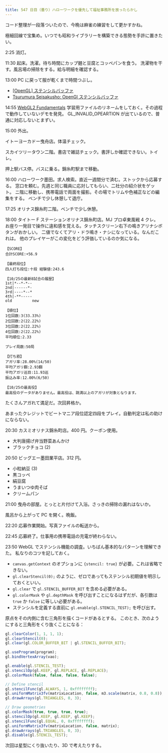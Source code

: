 ```yaml
---
title: 547 日目（曇り）ハローワークを優先して福祉事務所を放ったらかし
---
```


コード整理が一段落ついたので、今晩は麻雀の練習をして更かすかね。

極細回線で宝集め。いつでも昭和ライブラリーを構築できる態勢を手許に置きたい。

2:25 消灯。

11:30 起床。洗濯。待ち時間にカップ麺と豆腐とコッペパンを食う。
洗濯物を干す。風呂場の掃除をする。給与明細を確認する。

13:00 PC に戻って服が乾くまで時間つぶし。

* [[OpenGL] ステンシルバッファ](https://sonson.jp/blog/2006/04/04/opengl-2/)
* [Tsurumura Seisakusho: OpenGl ステンシルバッファ](http://tsurumura-seisakusho.blogspot.com/2012/04/opengl.html)

14:55 [WebGL2 Fundamentals] 学習用ファイルのリネームをしておく。その過程で動作していないデモを発見。
GL_INVALID_OPEARTION が出ているので、普通に対応しないとまずい。

15:00 外出。

イトーヨーカドー曳舟店。体温チェック。

スカイツリータウン二階。書店で雑誌チェック。書評しか確認できない。トイレ。

押上駅バス停。バスに乗る。錦糸町駅まで移動。

16:00 ハローワーク墨田。求人検索。直近一週間分で済む。ストックから応募する。
窓口を頼む。先週と同じ職員に応対してもらい、二社分の紹介状をゲット。
ニ階に移動し、携帯電話で両面を撮影。その場でトリムや色補正などの編集をする。
ベンチで少し休憩して退庁。

17:25 オリナス錦糸町二階。ベンチで少し休憩。

18:00 タイトー F ステーションオリナス錦糸町店。MJ プロ卓東風戦 4 クレ。
お座り一発目で操作に違和感を覚える。タッチスクリーン右下の鳴きアリナシボタンがおかしい。
二値でなくてアリ・ドラ鳴き・ナシになっている。なんだこれは。
他のプレイヤーがこの変化をどう評価しているのか気になる。

```text
【SCORE】
合計SCORE:+56.9

【最終段位】
四人打ち段位:十段 経験値:243.6

【10/25の最新8試合の履歴】
1st|*--*-*--
2nd|------*-
3rd|----*--*
4th|-**-----
old         new

【順位】
1位回数:3(33.33%)
2位回数:2(22.22%)
3位回数:2(22.22%)
4位回数:2(22.22%)
平均順位:2.33

プレイ局数:50局

【打ち筋】
アガリ率:28.00%(14/50)
平均アガリ翻:2.93翻
平均アガリ巡目:11.93巡
振込み率:12.00%(6/50)

【10/25の最高役】
最高役のデータがありません。最高役は、跳満以上のアガリが対象となります。
```

たくさんアガれて満足だ。次回昇格か。

あまったクレジットでビートマニア段位認定四段をプレイ。自動判定は私の助けにならない。

20:30 カスミオリナス錦糸町店。400 円。クーポン使用。

* 大判唐揚げ弁当野菜あんかけ
* ブラックチョコ (2)

20:50 ビッグエー墨田業平店。312 円。

* 小粒納豆 (3)
* 黒コッペ
* 絹豆腐
* うまいつゆ肉そば
* クリームパン

21:00 曳舟の部屋。とっとと片付けて入浴。さっきの掃除の漏れはないか。

風呂から上がって PC を開く。晩飯。

22:20 応募作業開始。写真ファイルの転送から。

22:45 応募終了。仕事用の携帯電話の充電が終わらない。

23:50 WebGL でステンシル機能の調査。いちばん基本的なパターンを理解できた。
私なりのコツを記しておく。

* `canvas.getContext` のオプションに `{stencil: true}` が必要。これは省略できない。
* `gl.clearStencil(0);` のように、ゼロであってもステンシル初期値を明示しておくといい。
* `gl.clear` で `gl.STENCIL_BUFFER_BIT` を含める必要がある。
* `gl.colorMask` や `gl.depthMask` を呼び出すことになるはずだが、各引数は `true` か `false` に等しい必要がある。
* ステンシルを定義する直前に `gl.enable(gl.STENCIL_TEST);` を呼び出す。

原点をその内側に含む三角形を描くコードがあるとする。
このとき、次のようにすると三角形をくり抜くことになる：

```javascript
gl.clearColor(1, 1, 1, 1);
gl.clearStencil(0);
gl.clear(gl.COLOR_BUFFER_BIT | gl.STENCIL_BUFFER_BIT);

gl.useProgram(program);
gl.bindVertexArray(vao);

gl.enable(gl.STENCIL_TEST);
gl.stencilOp(gl.KEEP, gl.REPLACE, gl.REPLACE);
gl.colorMask(false, false, false, false);

// Define stencil
gl.stencilFunc(gl.ALWAYS, 1, 0xffffffff);
gl.uniformMatrix3fv(matrixLocation, false, m3.scale(matrix, 0.8, 0.8));
gl.drawArrays(gl.TRIANGLES, 0, 3);

// Draw geometries
gl.colorMask(true, true, true, true);
gl.stencilOp(gl.KEEP, gl.KEEP, gl.KEEP);
gl.stencilFunc(gl.EQUAL, 0, 0xffffffff);
gl.uniformMatrix3fv(matrixLocation, false, matrix);
gl.drawArrays(gl.TRIANGLES, 0, 3);
gl.disable(gl.STENCIL_TEST);
```

次回は星型にくり抜いたり、3D で考えたりする。

[WebGL2 Fundamentals]: https://webgl2fundamentals.org
